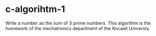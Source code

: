 # c-algorihtm-1
Write a number as the sum of 3 prime numbers.
This algorithm is the homework of the mechatronics department of the Kocaeli Universty.
